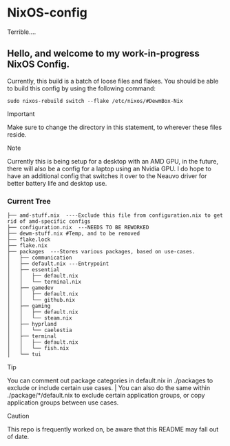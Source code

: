 # NixOS-config
 Terrible....

## Hello, and welcome to my work-in-progress NixOS Config.

Currently, this build is a batch of loose files and flakes. You should be able to build this config by using the following command:

``sudo nixos-rebuild switch --flake /etc/nixos/#DewmBox-Nix ``

> [!IMPORTANT]
> Make sure to change the directory in this statement, to wherever these files reside. 

> [!NOTE]
> Currently this is being setup for a desktop with an AMD GPU, in the future, there will also be a config for a laptop using an Nvidia GPU. I do hope to have an additional config that switches it over to the Neauvo driver for better battery life and desktop use.

### Current Tree

```
├── amd-stuff.nix  ----Exclude this file from configuration.nix to get rid of amd-specific configs
├── configuration.nix  ---NEEDS TO BE REWORKED
├── dewm-stuff.nix #Temp, and to be removed
├── flake.lock
├── flake.nix 
├── packages  ---Stores various packages, based on use-cases. 
│   ├── communication
│   ├── default.nix ---Entrypoint
│   ├── essential
│   │   ├── default.nix
│   │   └── terminal.nix
│   ├── gamedev
│   │   ├── default.nix
│   │   └── github.nix
│   ├── gaming
│   │   ├── default.nix
│   │   └── steam.nix
│   ├── hyprland
│   │   └── caelestia
│   ├── terminal
│   │   ├── default.nix
│   │   └── fish.nix
│   └── tui
```

> [!TIP]
> You can comment out package categories in default.nix in ./packages to exclude or include certain use cases. | You can also do the same within ./package/*/default.nix to exclude certain application groups, or copy application groups between use cases.



> [!CAUTION]
> This repo is frequently worked on, be aware that this README may fall out of date.



